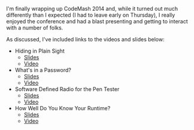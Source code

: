 I'm finally wrapping up CodeMash 2014 and, while it turned out much differently than I expected (I had to leave early
on Thursday), I really enjoyed the conference and had a blast presenting and getting to interact with a number of
folks.

As discussed, I've included links to the videos and slides below:

* Hiding in Plain Sight
  * [Slides](http://www.slideshare.net/rgillen/hiding-in-plain-sight)
  * [Video](https://vimeo.com/83866906)
* What's in a Password?
  * [Slides](http://www.slideshare.net/rgillen/so-whats-in-a-password)
  * [Video](https://vimeo.com/83897348)
* Software Defined Radio for the Pen Tester
  * [Slides](http://www.slideshare.net/rgillen/software-defined-radio-and-the-hacker)
  * [Video](https://vimeo.com/83853243)
* How Well Do You Know Your Runtime?
  * [Slides](http://www.slideshare.net/rgillen/how-well-do-you-know-your-runtime)
  * [Video](https://vimeo.com/83879067)